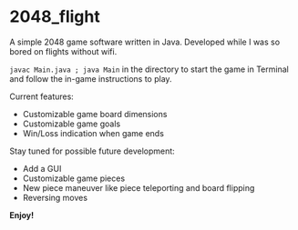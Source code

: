 # 2048_flight

A simple 2048 game software written in Java. Developed while I was so bored on flights without wifi.

`javac Main.java ; java Main` in the directory to start the game in Terminal and follow the in-game instructions to play.

Current features:
- Customizable game board dimensions
- Customizable game goals
- Win/Loss indication when game ends

Stay tuned for possible future development: 
- Add a GUI
- Customizable game pieces
- New piece maneuver like piece teleporting and board flipping
- Reversing moves

**Enjoy!**
